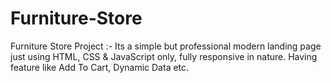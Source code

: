 # Furniture-Store
Furniture Store Project :- Its a simple but professional modern landing page just using HTML, CSS &amp; JavaScript only, fully responsive in nature. Having feature like Add To Cart, Dynamic Data etc. 
